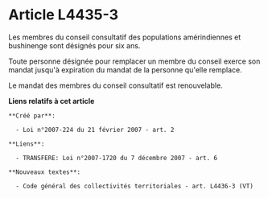 # Article L4435-3

Les membres du conseil consultatif des populations amérindiennes et bushinenge sont désignés pour six ans.

Toute personne désignée pour remplacer un membre du conseil exerce son mandat jusqu'à expiration du mandat de la personne
qu'elle remplace.

Le mandat des membres du conseil consultatif est renouvelable.

**Liens relatifs à cet article**

	**Créé par**:

	  - Loi n°2007-224 du 21 février 2007 - art. 2

	**Liens**:

	  - TRANSFERE: Loi n°2007-1720 du 7 décembre 2007 - art. 6

	**Nouveaux textes**:

	  - Code général des collectivités territoriales - art. L4436-3 (VT)
